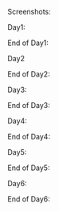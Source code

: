Screenshots:

Day1:


End of Day1:


Day2


End of Day2:



Day3:



End of Day3:



Day4:



End of Day4:


Day5:



End of Day5:


Day6:



End of Day6:





